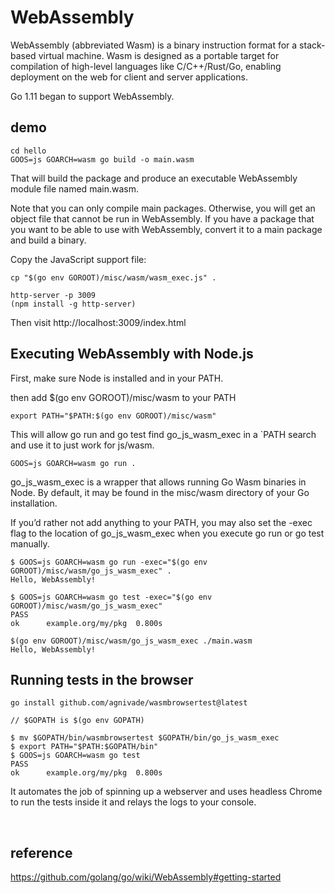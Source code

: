 # WebAssembly
WebAssembly (abbreviated Wasm) is a binary instruction format for a stack-based virtual machine. 
Wasm is designed as a portable target for compilation of high-level languages like C/C++/Rust/Go, 
enabling deployment on the web for client and server applications.

Go 1.11 began to support WebAssembly.

## demo 
```
cd hello
GOOS=js GOARCH=wasm go build -o main.wasm
```
That will build the package and produce an executable WebAssembly module file named main.wasm.

Note that you can only compile main packages. Otherwise, you will get an object file that cannot be run in WebAssembly. 
If you have a package that you want to be able to use with WebAssembly, convert it to a main package and build a binary.

Copy the JavaScript support file:
```
cp "$(go env GOROOT)/misc/wasm/wasm_exec.js" .
```

```
http-server -p 3009
(npm install -g http-server)
```
Then visit http://localhost:3009/index.html

## Executing WebAssembly with Node.js
First, make sure Node is installed and in your PATH.

then add $(go env GOROOT)/misc/wasm to your PATH
```
export PATH="$PATH:$(go env GOROOT)/misc/wasm"
```
This will allow go run and go test find go_js_wasm_exec in a `PATH search and use it to just work for js/wasm.
```
GOOS=js GOARCH=wasm go run .
```

go_js_wasm_exec is a wrapper that allows running Go Wasm binaries in Node. 
By default, it may be found in the misc/wasm directory of your Go installation.

If you’d rather not add anything to your PATH, you may also set the -exec flag to the location of go_js_wasm_exec 
when you execute go run or go test manually.
```
$ GOOS=js GOARCH=wasm go run -exec="$(go env GOROOT)/misc/wasm/go_js_wasm_exec" .
Hello, WebAssembly!

$ GOOS=js GOARCH=wasm go test -exec="$(go env GOROOT)/misc/wasm/go_js_wasm_exec"
PASS
ok  	example.org/my/pkg	0.800s

$(go env GOROOT)/misc/wasm/go_js_wasm_exec ./main.wasm
Hello, WebAssembly!
```

## Running tests in the browser
```
go install github.com/agnivade/wasmbrowsertest@latest

// $GOPATH is $(go env GOPATH)

$ mv $GOPATH/bin/wasmbrowsertest $GOPATH/bin/go_js_wasm_exec
$ export PATH="$PATH:$GOPATH/bin"
$ GOOS=js GOARCH=wasm go test
PASS
ok  	example.org/my/pkg	0.800s
```
It automates the job of spinning up a webserver and uses headless Chrome to run the tests inside it 
and relays the logs to your console.

<br>

## reference
https://github.com/golang/go/wiki/WebAssembly#getting-started